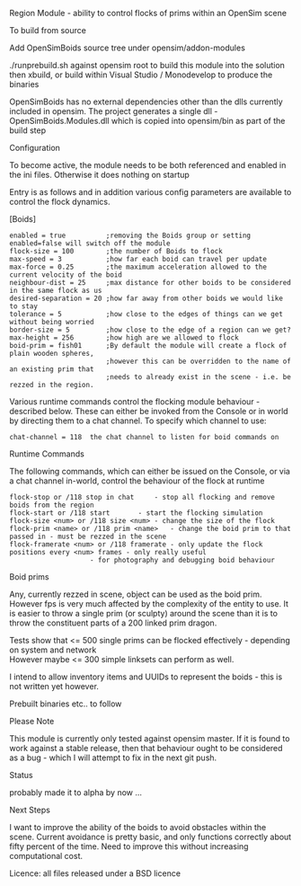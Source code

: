 Region Module -  ability to control flocks of prims within an OpenSim scene


To build from source

Add OpenSimBoids source tree under opensim/addon-modules

./runprebuild.sh against opensim root to build this module into the solution
then xbuild, or build within Visual Studio / Monodevelop to produce the binaries

OpenSimBoids has no external dependencies other than the dlls currently included in opensim.
The project generates a single dll - OpenSimBoids.Modules.dll which is copied into opensim/bin as part of the build step


Configuration

To become active, the module needs to be both referenced and enabled in the ini files. Otherwise it does nothing on startup

Entry is as follows and in addition various config parameters are available to control the flock dynamics.


[Boids]
	
	enabled = true          ;removing the Boids group or setting enabled=false will switch off the module
	flock-size = 100        ;the number of Boids to flock
	max-speed = 3           ;how far each boid can travel per update
	max-force = 0.25        ;the maximum acceleration allowed to the current velocity of the boid
	neighbour-dist = 25	    ;max distance for other boids to be considered in the same flock as us
	desired-separation = 20 ;how far away from other boids we would like to stay
	tolerance = 5           ;how close to the edges of things can we get without being worried
	border-size = 5         ;how close to the edge of a region can we get?
	max-height = 256        ;how high are we allowed to flock
	boid-prim = fish01      ;By default the module will create a flock of plain wooden spheres, 
	                        ;however this can be overridden to the name of an existing prim that
	                        ;needs to already exist in the scene - i.e. be rezzed in the region.



Various runtime commands control the flocking module behaviour - described below. These can either be invoked
from the Console or in world by directing them to a chat channel. To specify which channel to use:

	chat-channel = 118 	the chat channel to listen for boid commands on



Runtime Commands

The following commands, which can either be issued on the Console, or via a chat channel in-world, control the behaviour
of the flock at runtime

	flock-stop or /118 stop in chat 	- stop all flocking and remove boids from the region
	flock-start or /118 start 		- start the flocking simulation
	flock-size <num> or /118 size <num>	- change the size of the flock
	flock-prim <name> or /118 prim <name>	- change the boid prim to that passed in - must be rezzed in the scene
	flock-framerate <num> or /118 framerate - only update the flock positions every <num> frames - only really useful
						- for photography and debugging boid behaviour


Boid prims

Any, currently rezzed in scene, object can be used as the boid prim. However fps is very much affected by the
complexity of the entity to use. It is easier to throw a single prim (or sculpty) around the scene than it is to
throw the constituent parts of a 200 linked prim dragon.

Tests show that <= 500 single prims can be flocked effectively - depending on system and network	
However maybe <= 300 simple linksets can perform as well.

I intend to allow inventory items and UUIDs to represent the boids - this is not written yet however.




Prebuilt binaries etc.. to follow 


Please Note 

This module is currently only tested against opensim master. If it is found to work against a stable release, 
then that behaviour ought to be considered as a bug - which I will attempt to fix in the next git push.


Status

probably made it to alpha by now ...


Next Steps 

I want to improve the ability of the boids to avoid obstacles within the scene. Current avoidance is pretty basic, and
only functions correctly about fifty percent of the time. Need to improve this without increasing computational cost.



Licence: all files released under a BSD licence
